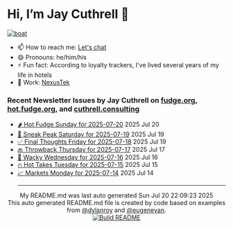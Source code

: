 # Hi, I’m Jay Cuthrell 👋

[![boat](https://cuthrell.com/boat.jpg)](https://cuthrell.com)

- 📫 How to reach me: [Let's chat](https://jaycuthrell.com/contact/)
- 😄 Pronouns: he/him/his
- ⚡ Fun fact: According to loyalty trackers, I've lived several years of my life in hotels
- 💼 Work: [NexusTek](https://nexustek.com)

### Recent Newsletter Issues by Jay Cuthrell on [fudge.org](https://fudge.org), [hot.fudge.org](https://hot.fudge.org), and [cuthrell.consulting](https://cuthrell.consulting)
 - [🌶️ Hot Fudge Sunday for 2025-07-20](https://fudge.org/archive/hot-fudge-sunday-for-2025-07-20/) 2025 Jul 20
 - [🔮 Sneak Peak Saturday for 2025-07-19](https://fudge.org/archive/sneak-peak-saturday-for-2025-07-19/) 2025 Jul 19
 - [✅ Final Thoughts Friday for 2025-07-18](https://fudge.org/archive/final-thoughts-friday-for-2025-07-18/) 2025 Jul 19
 - [🔙 Throwback Thursday for 2025-07-17](https://fudge.org/archive/throwback-thursday-for-2025-07-17/) 2025 Jul 17
 - [🤪 Wacky Wednesday for 2025-07-16](https://fudge.org/archive/wacky-wednesday-for-2025-07-16/) 2025 Jul 16
 - [🔥 Hot Takes Tuesday for 2025-07-15](https://fudge.org/archive/hot-takes-tuesday-for-2025-07-15/) 2025 Jul 15
 - [📈 Markets Monday for 2025-07-14](https://fudge.org/archive/markets-monday-for-2025-07-14/) 2025 Jul 14<hr>
<div align="center">
My README.md was last auto generated Sun Jul 20 22:09:23 2025
<br>
  <link href="https://github.com/jaycuthrell" rel="me">
  <link href="https://fudge.org" rel="me">
This auto generated README.md file is created by code based on examples from <a href="https://towardsdatascience.com/auto-updating-your-github-profile-with-python-cde87b638168" target="_blank">@dylanroy</a> and <a href="https://github.com/eugeneyan" target="_blank">@eugeneyan</a>.
<br>
<a href="https://github.com/JayCuthrell/JayCuthrell/actions"><img src="https://github.com/JayCuthrell/JayCuthrell/workflows/cron/badge.svg?branch=master" align="center" alt="Build README"></a>
</div>
